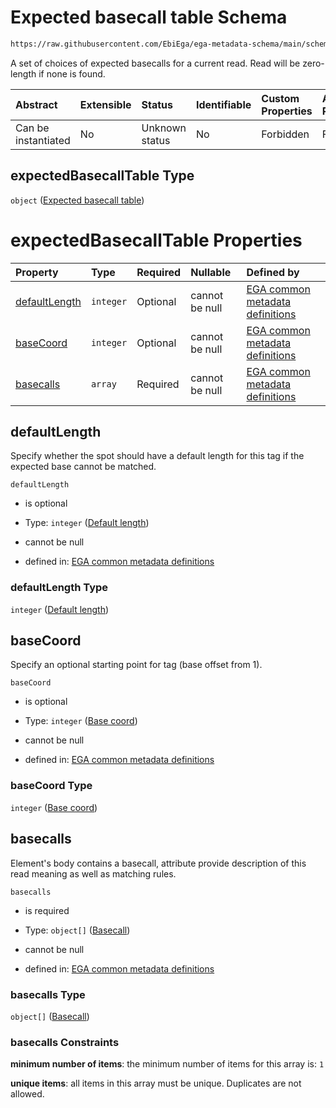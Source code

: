 # Expected basecall table Schema

```txt
https://raw.githubusercontent.com/EbiEga/ega-metadata-schema/main/schemas/EGA.common-definitions.json#/$defs/spotDescriptor/items/properties/readSpecs/items/properties/expectedBasecallTable
```

A set of choices of expected basecalls for a current read. Read will be zero-length if none is found.

| Abstract            | Extensible | Status         | Identifiable | Custom Properties | Additional Properties | Access Restrictions | Defined In                                                                                           |
| :------------------ | :--------- | :------------- | :----------- | :---------------- | :-------------------- | :------------------ | :--------------------------------------------------------------------------------------------------- |
| Can be instantiated | No         | Unknown status | No           | Forbidden         | Forbidden             | none                | [EGA.common-definitions.json\*](../../../schemas/EGA.common-definitions.json "open original schema") |

## expectedBasecallTable Type

`object` ([Expected basecall table](ega-4-defs-spot-descriptor-spot-decode-spec-properties-read-specs-read-spec-properties-expected-basecall-table.md))

# expectedBasecallTable Properties

| Property                        | Type      | Required | Nullable       | Defined by                                                                                                                                                                                                                                                                                                                                                                                              |
| :------------------------------ | :-------- | :------- | :------------- | :------------------------------------------------------------------------------------------------------------------------------------------------------------------------------------------------------------------------------------------------------------------------------------------------------------------------------------------------------------------------------------------------------ |
| [defaultLength](#defaultlength) | `integer` | Optional | cannot be null | [EGA common metadata definitions](ega-4-defs-spot-descriptor-spot-decode-spec-properties-read-specs-read-spec-properties-expected-basecall-table-properties-default-length.md "https://raw.githubusercontent.com/EbiEga/ega-metadata-schema/main/schemas/EGA.common-definitions.json#/$defs/spotDescriptor/items/properties/readSpecs/items/properties/expectedBasecallTable/properties/defaultLength") |
| [baseCoord](#basecoord)         | `integer` | Optional | cannot be null | [EGA common metadata definitions](ega-4-defs-spot-descriptor-spot-decode-spec-properties-read-specs-read-spec-properties-expected-basecall-table-properties-base-coord.md "https://raw.githubusercontent.com/EbiEga/ega-metadata-schema/main/schemas/EGA.common-definitions.json#/$defs/spotDescriptor/items/properties/readSpecs/items/properties/expectedBasecallTable/properties/baseCoord")         |
| [basecalls](#basecalls)         | `array`   | Required | cannot be null | [EGA common metadata definitions](ega-4-defs-spot-descriptor-spot-decode-spec-properties-read-specs-read-spec-properties-expected-basecall-table-properties-basecalls-array.md "https://raw.githubusercontent.com/EbiEga/ega-metadata-schema/main/schemas/EGA.common-definitions.json#/$defs/spotDescriptor/items/properties/readSpecs/items/properties/expectedBasecallTable/properties/basecalls")    |

## defaultLength

Specify whether the spot should have a default length for this tag if the expected base cannot be matched.

`defaultLength`

*   is optional

*   Type: `integer` ([Default length](ega-4-defs-spot-descriptor-spot-decode-spec-properties-read-specs-read-spec-properties-expected-basecall-table-properties-default-length.md))

*   cannot be null

*   defined in: [EGA common metadata definitions](ega-4-defs-spot-descriptor-spot-decode-spec-properties-read-specs-read-spec-properties-expected-basecall-table-properties-default-length.md "https://raw.githubusercontent.com/EbiEga/ega-metadata-schema/main/schemas/EGA.common-definitions.json#/$defs/spotDescriptor/items/properties/readSpecs/items/properties/expectedBasecallTable/properties/defaultLength")

### defaultLength Type

`integer` ([Default length](ega-4-defs-spot-descriptor-spot-decode-spec-properties-read-specs-read-spec-properties-expected-basecall-table-properties-default-length.md))

## baseCoord

Specify an optional starting point for tag (base offset from 1).

`baseCoord`

*   is optional

*   Type: `integer` ([Base coord](ega-4-defs-spot-descriptor-spot-decode-spec-properties-read-specs-read-spec-properties-expected-basecall-table-properties-base-coord.md))

*   cannot be null

*   defined in: [EGA common metadata definitions](ega-4-defs-spot-descriptor-spot-decode-spec-properties-read-specs-read-spec-properties-expected-basecall-table-properties-base-coord.md "https://raw.githubusercontent.com/EbiEga/ega-metadata-schema/main/schemas/EGA.common-definitions.json#/$defs/spotDescriptor/items/properties/readSpecs/items/properties/expectedBasecallTable/properties/baseCoord")

### baseCoord Type

`integer` ([Base coord](ega-4-defs-spot-descriptor-spot-decode-spec-properties-read-specs-read-spec-properties-expected-basecall-table-properties-base-coord.md))

## basecalls

Element's body contains a basecall, attribute provide description of this read meaning as well as matching rules.

`basecalls`

*   is required

*   Type: `object[]` ([Basecall](ega-4-defs-spot-descriptor-spot-decode-spec-properties-read-specs-read-spec-properties-expected-basecall-table-properties-basecalls-array-basecall.md))

*   cannot be null

*   defined in: [EGA common metadata definitions](ega-4-defs-spot-descriptor-spot-decode-spec-properties-read-specs-read-spec-properties-expected-basecall-table-properties-basecalls-array.md "https://raw.githubusercontent.com/EbiEga/ega-metadata-schema/main/schemas/EGA.common-definitions.json#/$defs/spotDescriptor/items/properties/readSpecs/items/properties/expectedBasecallTable/properties/basecalls")

### basecalls Type

`object[]` ([Basecall](ega-4-defs-spot-descriptor-spot-decode-spec-properties-read-specs-read-spec-properties-expected-basecall-table-properties-basecalls-array-basecall.md))

### basecalls Constraints

**minimum number of items**: the minimum number of items for this array is: `1`

**unique items**: all items in this array must be unique. Duplicates are not allowed.
